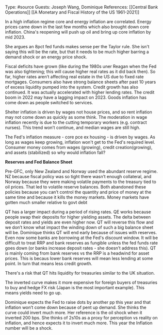 Type: #source 
Guests: Joseph Wang, Dominique
References: [[Central Bank Operations]]
[[A Monetary and Fiscal History of the US 1961-2021]]


In a high inflation regime core and energy inflation are correlated. Energy prices came down in the last few months which also brought down core inflation. China's reopening will push up oil and bring up core inflation by mid 2023.

She argues an 8pct fed funds makes sense per the Taylor rule. She isn't saying this will be the rate, but that it needs to be much higher barring a demand shock or an energy price shock. 

Fiscal deficits have grown (like during the 1980s  uner Reagan when the Fed was also tightening; this will cause higher real rates as it did back then). So far, higher rates aren’t affecting real estate in the US due to fixed rate mortgages. Consumers also have strong balance sheets after past 10 years of excess liquidity pumped into the system. Credit growth has also continued. It was actually accelerated with higher lending rates. The credit boom in 2022 may have a lagging impact on 2023. Goods inflation has come down as people switched to services.  

Shelter inflation is driven by wages not house prices, and so rent inflation may not come down as quickly as some think. The moderation in wage inflation recently is due to the cutting temporary workers (e.g. contract nurses). This trend won’t continue, and median wages are still high.

The Fed's inflation measure - core pce ex housing - is driven by wages. As long as wages keep growing, inflation won't get to the Fed's required level.  Consumer money comes from wages (growing), credit creation(growing), and assets (stabilized) so why would inflation fall?

**Reserves and Fed Balance Sheet**

Pre-GFC, only New Zealand and Norway used the abundant reserve regime. NZ because fiscal policy was so tight there wasn’t enough collateral, and Norway because they were making volatile payments to the treasury tied to oil prices. That led to volatile reserve balances. Both abandoned these policies because you can’t control the quantity and price of money at the same time and because it kills the money markets. Money markets have gotten much smaller relative to govt debt

QT has a larger impact during a period of rising rates. QE works because people swap their deposits for higher yielding assets. The delta between deposit rates and yields are even higher now. QT will reverse this flow and we don’t know what impact the winding down of such a big balance sheet will be. Dominique thinks QT will end early because of issues with reserves. Even now some banks are borrowing at the Fed's discount window. It will be difficult to treat RRP and bank reserves as fungible unless the fed funds rate goes down (or banks increase deposit rates - she doesn’t address this). QT is  mainly coming from bank reserves vs the RRP is a headwind for asset prices. This is becaus lower bank reserves will mean less lending at some point. In turn that means less credit growth. 
  
There's a risk that QT hits liquidity for treasuries similar to the UK situation.  

The inverted curve makes it more expensive for foreign buyers of treasuries to buy and hedge 
FX risk (Japan is the most important example). This means yields need to go up. 

Dominique expects the Fed to raise dots by another pp this year and that inflation won’t come down because of pent up demand. She thinks the curve could invert much more. Her reference is the oil shock when it inverted 200 bps. She thinks of 2s10s as a proxy for perception vs reality on inflation, and hence expects it to invert much more. This year the
Inflation number will be a shock.